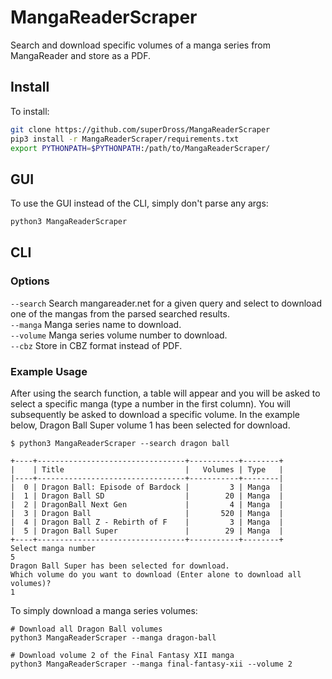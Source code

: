 # MangaReaderScraper

Search and download specific volumes of a manga series from MangaReader and store as a PDF.

## Install

To install:

```bash
git clone https://github.com/superDross/MangaReaderScraper
pip3 install -r MangaReaderScraper/requirements.txt
export PYTHONPATH=$PYTHONPATH:/path/to/MangaReaderScraper/
```

## GUI

To use the GUI instead of the CLI, simply don't parse any args:

```bash
python3 MangaReaderScraper
```

## CLI

### Options

`--search` Search mangareader.net for a given query and select to download one of the mangas from the parsed searched results. <br />
`--manga` Manga series name to download. <br />
`--volume` Manga series volume number to download. <br />
`--cbz` Store in CBZ format instead of PDF. <br />

### Example Usage

After using the search function, a table will appear and you will be asked to select a specific manga (type a number in the first column). You will subsequently be asked to download a specific volume. In the example below, Dragon Ball Super volume 1 has been selected for download.

```
$ python3 MangaReaderScraper --search dragon ball

+----+---------------------------------+-----------+--------+
|    | Title                           |   Volumes | Type   |
|----+---------------------------------+-----------+--------|
|  0 | Dragon Ball: Episode of Bardock |         3 | Manga  |
|  1 | Dragon Ball SD                  |        20 | Manga  |
|  2 | DragonBall Next Gen             |         4 | Manga  |
|  3 | Dragon Ball                     |       520 | Manga  |
|  4 | Dragon Ball Z - Rebirth of F    |         3 | Manga  |
|  5 | Dragon Ball Super               |        29 | Manga  |
+----+---------------------------------+-----------+--------+
Select manga number
5
Dragon Ball Super has been selected for download.
Which volume do you want to download (Enter alone to download all volumes)?
1
```

To simply download a manga series volumes:

```
# Download all Dragon Ball volumes
python3 MangaReaderScraper --manga dragon-ball

# Download volume 2 of the Final Fantasy XII manga
python3 MangaReaderScraper --manga final-fantasy-xii --volume 2
```
